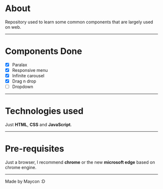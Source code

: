 # About

Repository used to learn some common components that are largely used on web.

---

# Components Done
- [x] Paralax
- [x] Responsive menu
- [x] Infinite carousel
- [x] Drag n drop
- [ ] Dropdown

---

# Technologies used

Just **HTML**, **CSS** and **JavaScript**.

---

# Pre-requisites

Just a browser, I recommend **chrome** or the new **microsoft edge** based on chrome engine.

---

Made by Maycon :D
